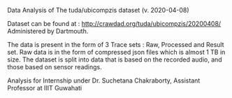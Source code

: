 
Data Analysis of The tuda/ubicompzis dataset (v. 2020-04-08) 

Dataset can be found at :  http://crawdad.org/tuda/ubicompzis/20200408/
Administered by Dartmouth. 

The data is present in the form of 3 Trace sets : Raw, Processed and Result set. 
Raw data is in the form of compressed json files which is almost 1 TB in size.
The dataset is split into data that is based on the recorded audio, and those based on sensor readings.

Analysis for Internship under Dr. Suchetana Chakraborty, Assistant Professor at IIIT Guwahati


